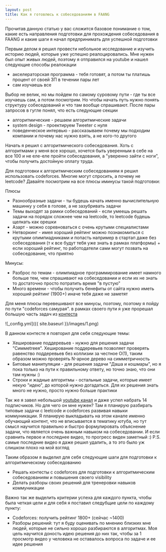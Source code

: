 ```yaml
---
layout: post
title: Как я готовлюсь к собеседованиям в FAANG
---
```


Прочитав данную статью у вас сложится базовое понимание о том, какие есть направления подготовки для прохождения собеседования в FAANG и какие шаги я начал предпринимать для успешной подготовки

Первым делом я решил провести небольное исследование и изучить историю людей, которые уже успешно реалоцировались. Мне нужен был опыт живых людей, поэтому я отправился на youtube и нашел следующие способы реалокации

* акселераторская программа - тебя готовят, а потом ты платишь процент от своей ЗП в течении пары лет
* сам изучаешь все

Выбор не велик, но мы пойдем по самому суровому пути - где ты все изучаешь сам, а потом посмотрим. Но чтобы начать путь нужно понять структуру собеседований и что там вообще спрашивают. После пары запросов в гугле понял, что есть следующие секции
* алгоритмические - решаем алгоритмические задачи
* system design - проектируем Tweeter с нуля
* поведенческое интервью - рассказываем почему мы подходим компании и почему нас нужно взять, а не кого-то другого

Начать я решил с алгоритмического собеседования. Хоть с алгоритмами у меня все хорошо, хочется быть уверенным в себе на все 100 и не еле-еле пройти собеседования, а "уверенно зайти с ноги", чтобы получить достойную оплату труда.

Для подготовки к алгоритмическим собеседованиям я решил использовать codeforces. Многие могут спросить, а почему не leetcode? Давайте посмотрим на все плюсы иминусы такой подготовки:

Плюсы
* Разнообразные задачи - ты будешь качать именно вычислительную машинку у себя в голове, а не зазубривать задачи
* Темы выходят за рамки собеседований - если умеешь решать задачи на порядок сложнее чем на leetcode, то leetcode будешь щелкать как орешки
* Азарт - можно соревноваться с очень крутыми специалистами
* Нетворкинг - имея хороший рейтинг можно познакомиться с крутыми олимпиадниками и попасть например в стартап даже без собеседования (т к все будут тебя уже знать в рамках платформы) + если хороший рейтинг, то работодатели сами могут позвать на собеседование, что приятно

Минусы:
* Разброс по темам - олимпиадное программирование имеет намного больше тем, чем спрашивают на собеседовании и если их не знать то достаточно просто потратить время "в пустую"
* Много времени - чтобы получить бенефиты от сайта нужно иметь хороший рейтинг (1900+) иначе тебя даже не заметят

Для меня плюсы перевешивают все минусы, поэтому, поэтому я пойду по пути "codeforces самурая". в рамках своего пути я уже прорешал большую часть задач из [контеста](https://codeforces.com/contest/1800)

![_config.yml]({{ site.baseurl }}/images/1.png)

В данном контесте я повторил для себя следующие темы:
* Хеширование поддеревьев - нужно для решения задачи "Симмеtreeя". Хеширование поддеревьев позволяет проверять равенство поддеревьев без коллизии за честное O(1), таким образом можно проверять N-арное дерево на симметричность
* Битовые манипуляции - для решения задачи "Даша и кошмары", но я пока только на пути к правильному ответу, но точно знаю, что они там нужны :)
* Строки и жадные алгоритмы - остальные задачи, которые имеет некую "идею", до которой нужно догадаться. Для их решения знать много не нужно, просто нужно больше практики

Так же я завел небольшой [youtube канал](https://www.youtube.com/@ALGOcom/videos) и даже успел набрать 14 подписчиков. Но для чего он мне нужен? Там я планирую разбирать типовые задачи с leetcode и codeforces развивая навыки коммуникации. Я планирую выкладывать на этом канале именно обучающий контент, что не вписывается в тематику ютуба, но тут смысл научится правильно и быстро формулировать объяснение задачи, что является очень важным навыком на собеседовании. И если сравнить первое и последнее видео, то прогресс виден заметный :) P.S. самые последние видео я даже решил удалить, а то это было уж слишком плохо на мой взгляд

Таким образом я выделил для себя следующие шаги для подготовки к алгоритмическому собеседованию
* Решать контесты с codeforces для подготовки к алгоритмическим собеседованиям и повышения своего visibility
* Делать разборы своих решений для тренеровки навыков коммуникации

Важно так же выделить критерии успеха для каждого пункта, чтобы была четкая цели и для себя я поставил следубщие цели по каждому пункту:
* Сodeforces: получить рейтинг 1800+ (сейчас ~1400)
* Разборы решений: тут я буду оценивать по мнению близких мне людей, которые не сильно хорошо разбираются в алгоритмах. Моя цель научится доность идею решения до них так, чтобы за 1 просмотр видео у человека не оставалось вопроса по задаче и ее идее решения
